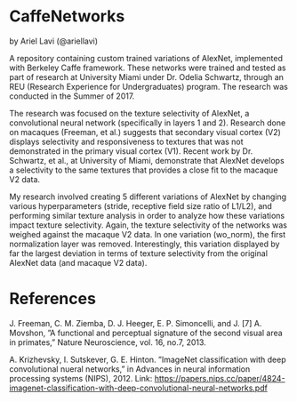 # CaffeNetworks
by Ariel Lavi (@ariellavi)

A repository containing custom trained variations of AlexNet, implemented with Berkeley Caffe framework. These networks were trained and tested as part of research at University Miami under Dr. Odelia Schwartz, through an REU (Research Experience for Undergraduates) program.
The research was conducted in the Summer of 2017.

The research was focused on the texture selectivity of AlexNet, a convolutional neural network (specifically in layers 1 and 2). Research done on macaques (Freeman, et al.) suggests that secondary visual cortex (V2) displays selectivity and responsiveness to textures that was not demonstrated in the primary visual cortex (V1). Recent work by Dr. Schwartz, et al., at University of Miami, demonstrate that AlexNet develops a selectivity to the same textures that provides a close fit to the macaque V2 data.

My research involved creating 5 different variations of AlexNet by changing various hyperparameters (stride, receptive field size ratio of L1/L2), and performing similar texture analysis in order to analyze how these variations impact texture selectivity. Again, the texture selectivity of the networks was weighed against the macaque V2 data. In one variation (wo_norm), the first normalization layer was removed. Interestingly, this variation displayed by far the largest deviation in terms of texture selectivity from the original AlexNet data (and macaque V2 data).

# References

J. Freeman, C. M. Ziemba, D. J. Heeger, E. P. Simoncelli, and J. [7] A. Movshon, ”A functional and perceptual signature of the second visual area in primates,” Nature Neuroscience, vol. 16, no.7, 2013.

A. Krizhevsky, I. Sutskever, G. E. Hinton. ”ImageNet classification with deep convolutional nueral networks,” in Advances in neural information processing systems (NIPS), 2012. Link: https://papers.nips.cc/paper/4824-imagenet-classification-with-deep-convolutional-neural-networks.pdf
